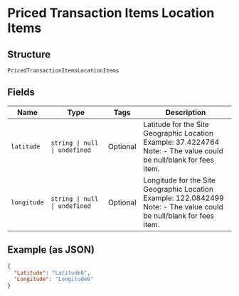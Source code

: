 
# Priced Transaction Items Location Items

## Structure

`PricedTransactionItemsLocationItems`

## Fields

| Name | Type | Tags | Description |
|  --- | --- | --- | --- |
| `latitude` | `string \| null \| undefined` | Optional | Latitude for the Site Geographic Location<br>Example: 37.4224764<br>Note: - The value could be null/blank for fees item. |
| `longitude` | `string \| null \| undefined` | Optional | Longitude for the Site Geographic Location<br>Example: 122.0842499<br>Note: - The value could be null/blank for fees item. |

## Example (as JSON)

```json
{
  "Latitude": "Latitude8",
  "Longitude": "Longitude6"
}
```

